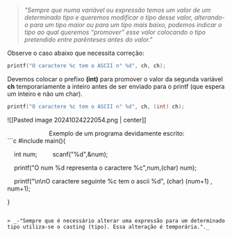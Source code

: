> _"Sempre que numa variável ou expressão temos um valor de um determinado tipo e queremos modificar o tipo desse valor, alterando-o para um tipo maior ou para um tipo mais baixo, podemos indicar o tipo ao qual queremos “promover” esse valor colocando o tipo pretendido entre parênteses antes do valor."_

Observe o caso abaixo que necessita correção:
```c
printf("O caractere %c tem o ASCII n° %d", ch, ch);
```
Devemos colocar o prefixo **(int)** para promover o valor da segunda variável **ch** temporariamente a inteiro antes de ser enviado para o printf (que espera um inteiro e não um char).
```c
printf("O caractere %c tem o ASCII n° %d", ch, (int) ch);
```

![[Pasted image 20241024222054.png | center]]

<center>Exemplo de um programa devidamente escrito:</center>
```c
#include <stdio.h>
main(){

    int num;
    
    scanf("%d",&num);

    printf("O num %d representa o caractere %c",num,(char) num);

    printf("\n\nO caractere seguinte %c tem o ascii %d", (char) (num+1) , num+1);

}
```

> _-"Sempre que é necessário alterar uma expressão para um determinado tipo utiliza-se o casting (tipo). Essa alteração é temporária."._

